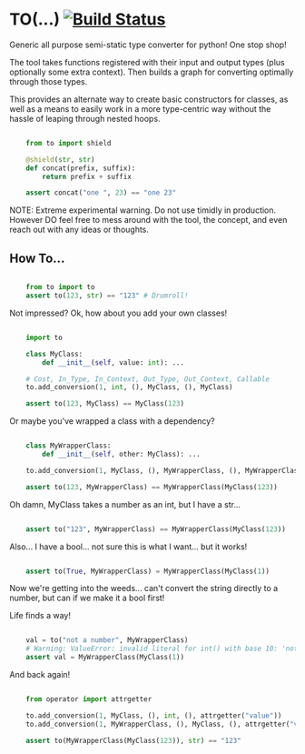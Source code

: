 # TO(...) [![Build Status](https://travis-ci.com/internetimagery/to.svg?branch=develop)](https://travis-ci.com/internetimagery/to)

Generic all purpose semi-static type converter for python! One stop shop!

The tool takes functions registered with their input and output types (plus optionally some extra context). Then builds a graph for converting optimally through those types.

This provides an alternate way to create basic constructors for classes, as well as a means to easily work in a more type-centric way without the hassle of leaping through nested hoops.

``` python

    from to import shield

    @shield(str, str)
    def concat(prefix, suffix):
    	return prefix + suffix

    assert concat("one ", 23) == "one 23"
```

NOTE: Extreme experimental warning. Do not use timidly in production. However DO feel free to mess around with the tool, the concept, and even reach out with any ideas or thoughts.

## How To...


``` python

    from to import to
    assert to(123, str) == "123" # Drumroll!

```

Not impressed? Ok, how about you add your own classes!

``` python

    import to

    class MyClass:
        def __init__(self, value: int): ...

    # Cost, In_Type, In_Context, Out_Type, Out_Context, Callable
    to.add_conversion(1, int, (), MyClass, (), MyClass)

    assert to(123, MyClass) == MyClass(123)
```

Or maybe you've wrapped a class with a dependency?

``` python

    class MyWrapperClass:
        def __init__(self, other: MyClass): ...

    to.add_conversion(1, MyClass, (), MyWrapperClass, (), MyWrapperClass)

    assert to(123, MyWrapperClass) == MyWrapperClass(MyClass(123))
```

Oh damn, MyClass takes a number as an int, but I have a str...

``` python

    assert to("123", MyWrapperClass) == MyWrapperClass(MyClass(123))
```

Also... I have a bool... not sure this is what I want... but it works!

``` python

    assert to(True, MyWrapperClass) = MyWrapperClass(MyClass(1))
```

Now we're getting into the weeds... can't convert the string directly to a number, but can if we make it a bool first!

Life finds a way!

``` python

    val = to("not a number", MyWrapperClass)
    # Warning: ValueError: invalid literal for int() with base 10: 'not a number'
    assert val = MyWrapperClass(MyClass(1))
```

And back again!

``` python

    from operator import attrgetter

    to.add_conversion(1, MyClass, (), int, (), attrgetter("value"))
    to.add_conversion(1, MyWrapperClass, (), MyClass, (), attrgetter("value"))

    assert to(MyWrapperClass(MyClass(123)), str) == "123"
```

